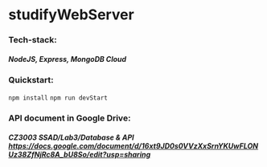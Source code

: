 # studifyWebServer

### Tech-stack:
##### NodeJS, Express, MongoDB Cloud
### Quickstart:
```npm install```
```npm run devStart```

### API document in Google Drive: 
##### CZ3003 SSAD/Lab3/Database & API https://docs.google.com/document/d/16xt9JD0s0VVzXxSrnYKUwFLONUz38ZfNjRc8A_bU8So/edit?usp=sharing
